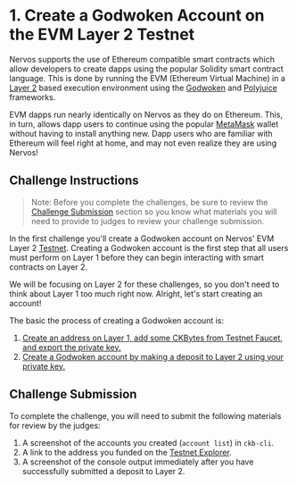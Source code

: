 # 1. Create a Godwoken Account on the EVM Layer 2 Testnet

Nervos supports the use of Ethereum compatible smart contracts which allow developers to create dapps using the popular Solidity smart contract language. This is done by running the EVM (Ethereum Virtual Machine) in a [Layer 2](../conceptual-explainers/structure.md#layer-1--layer-2) based execution environment using the [Godwoken](../conceptual-explainers/frameworks.md#godwoken) and [Polyjuice](../conceptual-explainers/frameworks.md#polyjuice) frameworks.

EVM dapps run nearly identically on Nervos as they do on Ethereum. This, in turn, allows dapp users to continue using the popular [MetaMask](../conceptual-explainers/wallets.md#metamask) wallet without having to install anything new. Dapp users who are familiar with Ethereum will feel right at home, and may not even realize they are using Nervos!

## Challenge Instructions

> Note: Before you complete the challenges, be sure to review the [Challenge Submission](#challenge-submission) section so you know what materials you will need to provide to judges to review your challenge submission.

In the first challenge you'll create a Godwoken account on Nervos' EVM Layer 2 [Testnet](../conceptual-explainers/structure.md#mainnet--testnet--devnet). Creating a Godwoken account is the first step that all users must perform on Layer 1 before they can begin interacting with smart contracts on Layer 2.

We will be focusing on Layer 2 for these challenges, so you don't need to think about Layer 1 too much right now. Alright, let's start creating an account!

The basic the process of creating a Godwoken account is:

1. [Create an address on Layer 1, add some CKBytes from Testnet Faucet, and export the private key.](../component-tutorials/10.setup.account.cli.md)
2. [Create a Godwoken account by making a deposit to Layer 2 using your private key.](../component-tutorials/11.layer2.deposit.md)

## Challenge Submission

To complete the challenge, you will need to submit the following materials for review by the judges:

1. A screenshot of the accounts you created (`account list`) in `ckb-cli`.
2. A link to the address you funded on the [Testnet Explorer](https://explorer.nervos.org/aggron/).
3. A screenshot of the console output immediately after you have successfully submitted a deposit to Layer 2.
